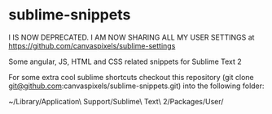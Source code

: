 sublime-snippets
================

I IS NOW DEPRECATED. I AM NOW SHARING ALL MY USER SETTINGS at https://github.com/canvaspixels/sublime-settings

Some angular, JS, HTML and CSS related snippets for Sublime Text 2

For some extra cool sublime shortcuts checkout this repository (git clone git@github.com:canvaspixels/sublime-snippets.git) into the following folder:

~/Library/Application\ Support/Sublime\ Text\ 2/Packages/User/

